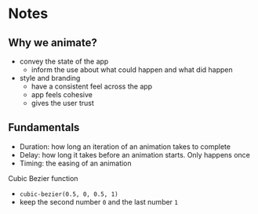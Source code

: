# Notes

## Why we animate?

- convey the state of the app
  - inform the use about what could happen and what did happen
- style and branding
  - have a consistent feel across the app
  - app feels cohesive
  - gives the user trust

## Fundamentals

- Duration: how long an iteration of an animation takes to complete
- Delay: how long it takes before an animation starts. Only happens once
- Timing: the easing of an animation

Cubic Bezier function

- `cubic-bezier(0.5, 0, 0.5, 1)`
- keep the second number `0` and the last number `1`
